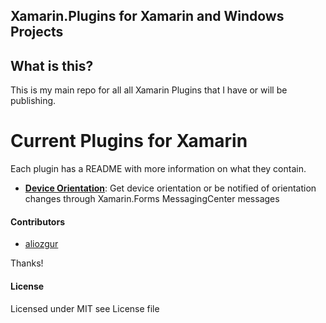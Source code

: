 ## Xamarin.Plugins for Xamarin and Windows Projects

## What is this?
This is my main repo for all all Xamarin Plugins that I have or will be publishing. 

# Current Plugins for Xamarin

Each plugin has a README with more information on what they contain.
* **[Device Orientation](https://github.com/aliozgur/Xamarin.Plugins/tree/master/DeviceOrientation)**: Get device orientation or be notified of orientation changes through Xamarin.Forms MessagingCenter messages 

#### Contributors
* [aliozgur](https://github.com/aliozgur)

Thanks!

#### License
Licensed under MIT see License file
